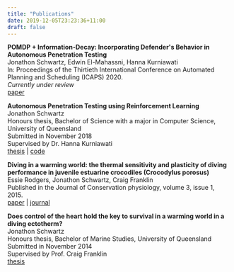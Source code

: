 ```yaml
---
title: "Publications"
date: 2019-12-05T23:23:36+11:00
draft: false
---
```


**POMDP + Information-Decay: Incorporating Defender's Behavior in Autonomous Penetration Testing**   
Jonathon Schwartz, Edwin El-Mahassni, Hanna Kurniawati  
In: Proceedings of the Thirtieth International Conference on Automated Planning and Scheduling (ICAPS) 2020.  
*Currently under review*    
[paper](/files/ICAPS20_ACODecay.pdf)

**Autonomous Penetration Testing using Reinforcement Learning**  
Jonathon Schwartz  
Honours thesis, Bachelor of Science with a major in Computer Science, University of Queensland  
Submitted in November 2018  
Supervised by Dr. Hanna Kurniawati  
[thesis](/files/2018_CS_honours_thesis.pdf) | [code](https://github.com/Jjschwartz/NetworkAttackSimulator)  

**Diving in a warming world: the thermal sensitivity and plasticity of diving performance in juvenile estuarine crocodiles (Crocodylus porosus)**   
Essie Rodgers, Jonathon Schwartz, Craig Franklin  
Published in the Journal of Conservation physiology, volume 3, issue 1, 2015.  
[paper](/files/2015_diving_in_a_warming_world.pdf) | [journal](https://doi.org/10.1093/conphys/cov054)

**Does control of the heart hold the key to survival in a warming world in a diving ectotherm?**  
Jonathon Schwartz  
Honours thesis, Bachelor of Marine Studies, University of Queensland  
Submitted in November 2014  
Supervised by Prof. Craig Franklin  
[thesis](/files/2014_MarSt_honours_thesis.pdf)
